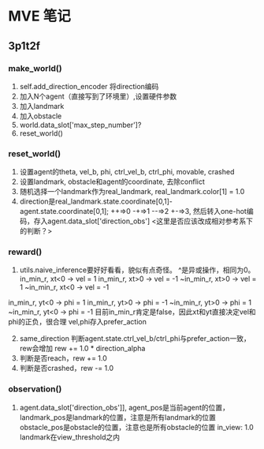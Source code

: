# MVE 笔记

## 3p1t2f

### make_world()
1. self.add_direction_encoder 将direction编码
2. 加入N个agent（直接写到了环境里）,设置硬件参数
3. 加入landmark
4. 加入obstacle
5. world.data_slot['max_step_number']?
6. reset_world()

### reset_world()
1. 设置agent的theta, vel_b, phi, ctrl_vel_b, ctrl_phi, movable, crashed
2. 设置landmark, obstacle和agent的coordinate, 去除conflict
3. 随机选择一个landmark作为real_landmark, real_landmark.color[1] = 1.0
4. direction是real_landmark.state.coordinate[0,1]-agent.state.coordinate[0,1]; ++=>0 -+=>1 --=>2 +-=>3, 然后转入one-hot编码，存入agent.data_slot['direction_obs']
 <这里是否应该改成相对参考系下的判断？>

### reward()
1. utils.naive_inference要好好看看，貌似有点奇怪。 ^是异或操作，相同为0。
in_min_r,  xt<0 -> vel = 1
in_min_r,  xt>0 -> vel = -1
~in_min_r, xt>0 -> vel = 1
~in_min_r, xt<0 -> vel = -1

in_min_r,  yt<0 -> phi = 1
in_min_r,  yt>0 -> phi = -1
~in_min_r, yt>0 -> phi = 1
~in_min_r, yt<0 -> phi = -1
目前in_min_r肯定是false，因此xt和yt直接决定vel和phi的正负，很合理
vel,phi存入prefer_action

2. same_direction 判断agent.state.ctrl_vel_b/ctrl_phi与prefer_action一致，rew会增加 rew += 1.0 * direction_alpha
3. 判断是否reach，rew += 1.0
4. 判断是否crashed，rew -= 1.0

### observation()
1. agent.data_slot['direction_obs']], 
   agent_pos是当前agent的位置， 
   landmark_pos是landmark的位置，注意是所有landmark的位置
   obstacle_pos是obstacle的位置，注意也是所有obstacle的位置
   in_view: 1.0 landmark在view_threshold之内
